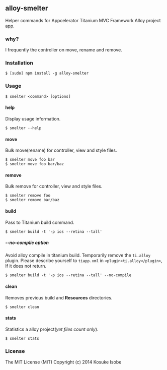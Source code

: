 ## alloy-smelter

Helper commands for Appcelerator Titanium MVC Framework Alloy project app.

### why?

I frequently the controller on move, rename and remove.

### Installation

```
$ [sudo] npm install -g alloy-smelter
```

### Usage

```
$ smelter <command> [options]
```

#### help

Display usage information.

```
$ smelter --help
```

#### move

Bulk move(rename) for controller, view and style files.

```
$ smelter move foo bar
$ smelter move foo bar/baz
```

#### remove

Bulk remove for controller, view and style files.

```
$ smelter remove foo
$ smelter remove bar/baz
```

#### build

Pass to Titanium build command.

```
$ smelter build -t '-p ios --retina --tall'
```

##### --no-complie option

Avoid alloy compile in titanium build.
Temporarily remove the ```ti.alloy``` plugin.
Please describe yourself to ```tiapp.xml``` in ```<plugin>ti.alloy</plugin>```, If it does not return.

```
$ smelter build -t '-p ios --retina --tall' --no-compile
```

#### clean

Removes previous build and **Resources** directories.

```
$ smelter clean
```

#### stats

Statistics a alloy project(*yet files count only*).

```
$ smelter stats
```

### License

The MIT License (MIT) Copyright (c) 2014 Kosuke Isobe